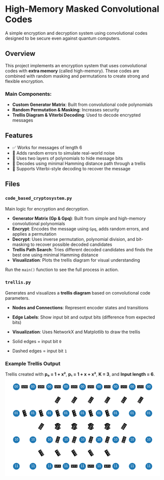# High-Memory Masked Convolutional Codes

A simple encryption and decryption system using convolutional codes designed to be secure even against quantum computers.

## Overview

This project implements an encryption system that uses convolutional codes with **extra memory** (called high-memory). These codes are combined with random masking and permutations to create strong and flexible encryption.

### Main Components:

- **Custom Generator Matrix**: Built from convolutional code polynomials
- **Random Permutation & Masking**: Increases security
- **Trellis Diagram & Viterbi Decoding**: Used to decode encrypted messages

## Features

- ✅ Works for messages of length 6
- 🔁 Adds random errors to simulate real-world noise
- 🔐 Uses two layers of polynomials to hide message bits
- 🎯 Decodes using minimal Hamming distance path through a trellis
- 🧠 Supports Viterbi-style decoding to recover the message

## Files

### `code_based_cryptosystem.py`

Main logic for encryption and decryption.

- **Generator Matrix (Gp & Gpq)**: Built from simple and high-memory convolutional polynomials
- **Encrypt**: Encodes the message using `Gpq`, adds random errors, and applies a permutation
- **Decrypt**: Uses inverse permutation, polynomial division, and bit-masking to recover possible decoded candidates
- **Trellis Path Search**: Tries different decoded candidates and finds the best one using minimal Hamming distance
- **Visualization**: Plots the trellis diagram for visual understanding

Run the `main()` function to see the full process in action.

### `trellis.py`

Generates and visualizes a **trellis diagram** based on convolutional code parameters.

- **Nodes and Connections**: Represent encoder states and transitions
- **Edge Labels**: Show input bit and output bits (difference from expected bits)
- **Visualization**: Uses NetworkX and Matplotlib to draw the trellis

- Solid edges = input bit `0`  
- Dashed edges = input bit `1`

### Example Trellis Output
Trellis created with **p₀ = 1 + x²**, **p₁ = 1 + x + x²**, **K = 3**, and **Input length = 6**.
![Trellis Diagram](images/trellis.png)
